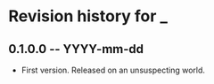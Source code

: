 # Revision history for _

## 0.1.0.0 -- YYYY-mm-dd

* First version. Released on an unsuspecting world.

